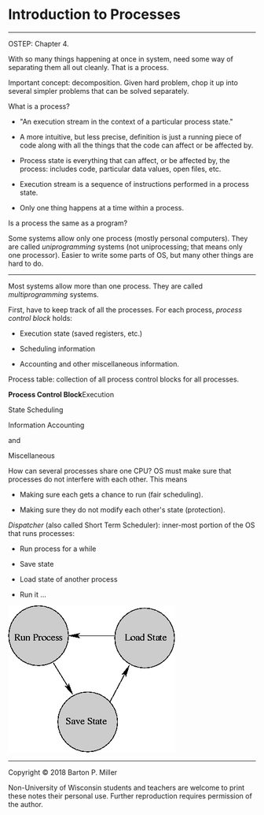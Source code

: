 # Introduction to Processes

* * *

OSTEP: Chapter 4.

With so many things happening at once in system, need some
way of separating them all out cleanly. That is a process.

Important concept: decomposition. Given hard problem, chop
it up into several simpler problems that can be solved
separately.

What is a process?

- "An execution stream in the context of a particular process state."

- A more intuitive, but less precise, definition is just a running
  piece of code along with all the things that the code can affect or be
  affected by.

- Process state is everything that can affect, or be affected by, the
  process: includes code, particular data values, open files, etc.

- Execution stream is a sequence of instructions performed in a
  process state.

- Only one thing happens at a time within a process.


Is a process the same as a program?

Some systems allow only one process (mostly personal
computers). They
are called _uniprogramming_ systems (not uniprocessing;
that means only one processor). Easier to write some parts
of OS, but many other things are hard to do.

* * *

Most systems allow more than one process. They are called
_multiprogramming_ systems.

First, have to keep track of all the processes.
For each process, _process control block_ holds:

- Execution state (saved registers, etc.)

- Scheduling information

- Accounting and other miscellaneous information.


Process table: collection of all process control blocks for
all processes.

**Process Control Block**Execution

State
Scheduling

Information
Accounting

and

Miscellaneous

How can several processes share one CPU? OS must make sure
that processes do not interfere with each other. This means

- Making sure each gets a chance to run (fair scheduling).

- Making sure they do not modify each other's state (protection).


_Dispatcher_ (also called Short Term Scheduler): inner-most portion of the
OS that runs processes:

- Run process for a while

- Save state

- Load state of another process

- Run it ...


![Dispatcher Figure](figures/s2.fig1.gif)

* * *

Copyright © 2018 Barton P. Miller

Non-University of Wisconsin students and teachers are welcome
to print these notes their personal use.
Further reproduction requires permission of the author.

